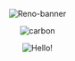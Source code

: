 <p align="center">
  <img src="https://raw.githubusercontent.com/nguy3nlong/longstock/refs/heads/main/assets/banner1x.png" alt="Reno-banner"/>
</p>
<p align="center">
  <img src="https://raw.githubusercontent.com/nguy3nlong/nguy3nlong/refs/heads/main/assets/carbon.png" alt="carbon"/>
</p>
<p align="center">
  <img src="https://raw.githubusercontent.com/nguy3nlong/nguy3nlong/refs/heads/main/assets/hello!.png" alt="Hello!"/>
</p>
